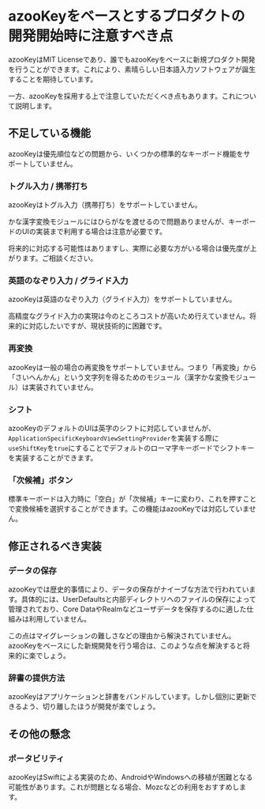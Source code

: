 # azooKeyをベースとするプロダクトの開発開始時に注意すべき点

azooKeyはMIT Licenseであり、誰でもazooKeyをベースに新規プロダクト開発を行うことができます。これにより、素晴らしい日本語入力ソフトウェアが誕生することを期待しています。

一方、azooKeyを採用する上で注意していただくべき点もあります。これについて説明します。

## 不足している機能

azooKeyは優先順位などの問題から、いくつかの標準的なキーボード機能をサポートしていません。

### トグル入力 / 携帯打ち

azooKeyはトグル入力（携帯打ち）をサポートしていません。

かな漢字変換モジュールにはひらがなを渡せるので問題ありませんが、キーボードのUIの実装まで利用する場合は注意が必要です。

将来的に対応する可能性はありますし、実際に必要な方がいる場合は優先度が上がります。ご相談ください。

### 英語のなぞり入力 / グライド入力

azooKeyは英語のなぞり入力（グライド入力）をサポートしていません。

高精度なグライド入力の実現は今のところコストが高いため行えていません。将来的に対応したいですが、現状技術的に困難です。

### 再変換

azooKeyは一般の場合の再変換をサポートしていません。つまり「再変換」から「さいへんかん」という文字列を得るためのモジュール（漢字かな変換モジュール）は実装されていません。

### シフト

azooKeyのデフォルトのUIは英字のシフトに対応していませんが、`ApplicationSpecificKeyboardViewSettingProvider`を実装する際に`useShiftKey`を`true`にすることでデフォルトのローマ字キーボードでシフトキーを実装することができます。

### 「次候補」ボタン

標準キーボードは入力時に「空白」が「次候補」キーに変わり、これを押すことで変換候補を選択することができます。この機能はazooKeyでは対応していません。

## 修正されるべき実装

### データの保存

azooKeyでは歴史的事情により、データの保存がナイーブな方法で行われています。具体的には、UserDefaultsと内部ディレクトリへのファイルの保存によって管理されており、Core DataやRealmなどユーザデータを保存するのに適した仕組みは利用していません。

この点はマイグレーションの難しさなどの理由から解決されていません。azooKeyをベースにした新規開発を行う場合は、このような点を解決すると将来的に楽でしょう。

### 辞書の提供方法

azooKeyはアプリケーションと辞書をバンドルしています。しかし個別に更新できるよう、切り離したほうが開発が楽でしょう。

## その他の懸念

### ポータビリティ

azooKeyはSwiftによる実装のため、AndroidやWindowsへの移植が困難となる可能性があります。これが問題となる場合、Mozcなどの利用をおすすめします。
